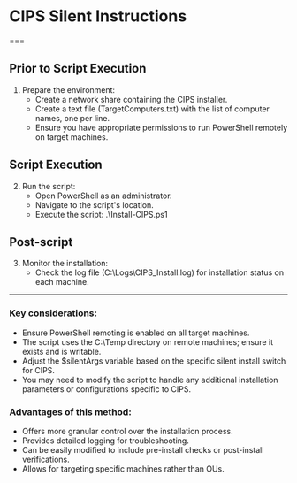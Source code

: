 # CIPS Silent Instructions

===

## Prior to Script Execution

1. Prepare the environment:
   - Create a network share containing the CIPS installer.
   - Create a text file (TargetComputers.txt) with the list of computer names, one per line.
   - Ensure you have appropriate permissions to run PowerShell remotely on target machines.

## Script Execution

2. Run the script:
   - Open PowerShell as an administrator.
   - Navigate to the script's location.
   - Execute the script: .\Install-CIPS.ps1

## Post-script

3. Monitor the installation:
   - Check the log file (C:\Logs\CIPS_Install.log) for installation status on each machine.

---

### Key considerations:

- Ensure PowerShell remoting is enabled on all target machines.
- The script uses the C:\Temp directory on remote machines; ensure it exists and is writable.
- Adjust the $silentArgs variable based on the specific silent install switch for CIPS.
- You may need to modify the script to handle any additional installation parameters or configurations specific to CIPS.

### Advantages of this method:

- Offers more granular control over the installation process.
- Provides detailed logging for troubleshooting.
- Can be easily modified to include pre-install checks or post-install verifications.
- Allows for targeting specific machines rather than OUs.